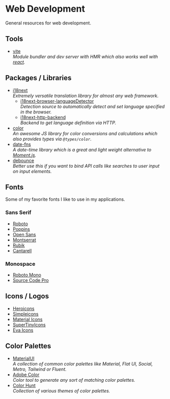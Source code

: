 # Web Development
General resources for web development.

## Tools
- [vite](https://github.com/vitejs/vite)  
  *Module bundler and dev server with HMR which also works well with [react](react.md).*

## Packages / Libraries
- [i18next](https://github.com/i18next/i18next)  
  *Extremely versatile translation library for almost any web framework.*
  - [i18next-browser-languageDetector](https://github.com/i18next/i18next-browser-languageDetector)  
    *Detection source to automatically detect and set language specified in the browser.*
  - [i18next-http-backend](https://github.com/i18next/i18next-http-backend)  
    *Backend to get language definition via HTTP.*
- [color](https://github.com/Qix-/color)  
  *An awesome JS library for color conversions and calculations which also provides types via `@types/color`.*
- [date-fns](https://date-fns.org/)  
  *A date-time library which is a great and light weight alternative to [Moment.js](https://momentjs.com/).*
- [debounce](https://github.com/component/debounce)  
  *Better use this if you want to bind API calls like searches to user input on input elements.*

## Fonts
Some of my favorite fonts I like to use in my applications.

### Sans Serif
- [Roboto](https://fonts.google.com/specimen/Roboto)
- [Poppins](https://fonts.google.com/specimen/Poppins)
- [Open Sans](https://fonts.google.com/specimen/Open+Sans)
- [Montserrat](https://fonts.google.com/specimen/Montserrat)
- [Rubik](https://fonts.google.com/specimen/Rubik)
- [Cantarell](https://fonts.google.com/specimen/Cantarell)

### Monospace
- [Roboto Mono](https://fonts.google.com/specimen/Roboto+Mono)
- [Source Code Pro](https://fonts.google.com/specimen/Source+Code+Pro)

## Icons / Logos
- [Heroicons](https://heroicons.dev/)
- [Simpleicons](https://simpleicons.org/)
- [Material Icons](https://fonts.google.com/icons)
- [SuperTinyIcons](https://github.com/edent/SuperTinyIcons)
- [Eva Icons](https://github.com/akveo/eva-icons)

## Color Palettes
- [MaterialUI](https://materialui.co/)  
  *A collection of common color palettes like Material, Flat UI, Social, Metro, Tailwind or Fluent.*
- [Adobe Color](https://color.adobe.com/)  
  *Color tool to generate any sort of matching color palettes.*
- [Color Hunt](https://colorhunt.co/)  
  *Collection of various themes of color palettes.*
